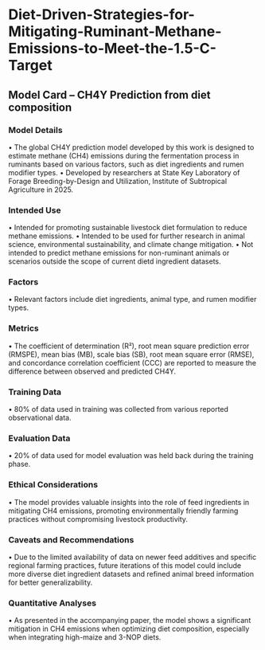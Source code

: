# Diet-Driven-Strategies-for-Mitigating-Ruminant-Methane-Emissions-to-Meet-the-1.5-C-Target
## Model Card – CH4Y Prediction from diet composition

### Model Details
• The global CH4Y prediction model developed by this work is designed to estimate methane (CH4) emissions during the fermentation process in ruminants based on various factors, such as diet ingredients and rumen modifier types.
• Developed by researchers at State Key Laboratory of Forage Breeding-by-Design and Utilization, Institute of Subtropical Agriculture in 2025.

### Intended Use
• Intended for promoting sustainable livestock diet formulation to reduce methane emissions.
• Intended to be used for further research in animal science, environmental sustainability, and climate change mitigation.
• Not intended to predict methane emissions for non-ruminant animals or scenarios outside the scope of current dietd ingredient datasets.

### Factors
• Relevant factors include diet ingredients, animal type, and rumen modifier types.

### Metrics
• The coefficient of determination (R²), root mean square prediction error (RMSPE), mean bias (MB), scale bias (SB), root mean square error (RMSE), and concordance correlation coefficient (CCC) are reported to measure the difference between observed and predicted CH4Y.

### Training Data
• 80% of data used in training was collected from various reported observational data.

### Evaluation Data
• 20% of data used for model evaluation was held back during the training phase.

### Ethical Considerations
• The model provides valuable insights into the role of feed ingredients in mitigating CH4 emissions, promoting environmentally friendly farming practices without compromising livestock productivity.

### Caveats and Recommendations
• Due to the limited availability of data on newer feed additives and specific regional farming practices, future iterations of this model could include more diverse diet ingredient datasets and refined animal breed information for better generalizability.

### Quantitative Analyses
• As presented in the accompanying paper, the model shows a significant mitigation in CH4 emissions when optimizing diet composition, especially when integrating high-maize and 3-NOP diets.
